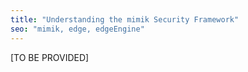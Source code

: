 ```yaml
---
title: "Understanding the mimik Security Framework"
seo: "mimik, edge, edgeEngine"
---
```


[TO BE PROVIDED]